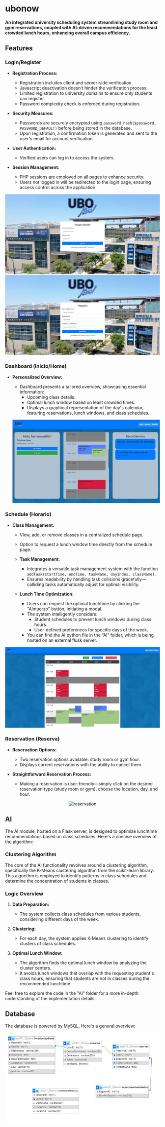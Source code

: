 # ubonow

**An integrated university scheduling system streamlining study room and gym reservations, coupled with AI-driven recommendations for the least crowded lunch hours, enhancing overall campus efficiency.**

## Features

### Login/Register

- **Registration Process:**
  - Registration includes client and server-side verification.
  - Javascript deactivation doesn't hinder the verification process.
  - Limited registration to university domains to ensure only students can register.
  - Password complexity check is enforced during registration.

- **Security Measures:**
  - Passwords are securely encrypted using `password_hash($password, PASSWORD_DEFAULT)` before being stored in the database.
  - Upon registration, a confirmation token is generated and sent to the user's email for account verification.

- **User Authentication:**
  - Verified users can log in to access the system.

- **Session Management:**
  - PHP sessions are employed on all pages to enhance security.
  - Users not logged in will be redirected to the login page, ensuring access control across the application.

![Ubonow Login](/assets/Github/login.png)
![Ubonow Register](/assets/Github/register.png)

### Dashboard (Inicio/Home)

- **Personalized Overview:**
  - Dashboard presents a tailored overview, showcasing essential information:
    - Upcoming class details.
    - Optimal lunch window based on least crowded times.
    - Displays a graphical representation of the day's calendar, featuring reservations, lunch windows, and class schedules.
  
        
  ![Ubonow Dashboard](/assets/Github/dashboard.png)
  
### Schedule (Horario)

- **Class Management:**
  - View, add, or remove classes in a centralized schedule page.
  - Option to request a lunch window time directly from the schedule page.
  

  - **Task Management:**
    - Integrates a versatile task management system with the function `addTask(startTime, endTime, taskName, dayIndex, className)`.
    - Ensures readability by handling task collisions gracefully—colliding tasks automatically adjust for optimal visibility.

  - **Lunch Time Optimization:**
    - Users can request the optimal lunchtime by clicking the "Almuerzo" button, initiating a modal.
    - The system intelligently considers:
      - Student schedules to prevent lunch windows during class hours.
      - User-defined preferences for specific days of the week.
    - You can find the AI python file in the “AI” folder, which is being hosted on an external flusk server.

![Ubonow Schedule](/assets/Github/schedule.png)

### Reservation (Reserva)

- **Reservation Options:**
  - Two reservation options available: study room or gym hour.
  - Displays current reservations with the ability to cancel them.

- **Straightforward Reservation Process:**
  - Making a reservation is user-friendly—simply click on the desired reservation type (study room or gym), choose the location, day, and hour.

<p align="center">
  <img src="/assets/Github/reservation.gif" alt="reservation">
</p>

## AI

The AI module, hosted on a Flask server, is designed to optimize lunchtime recommendations based on class schedules. Here's a concise overview of the algorithm:

### Clustering Algorithm

The core of the AI functionality revolves around a clustering algorithm, specifically the K-Means clustering algorithm from the scikit-learn library. This algorithm is employed to identify patterns in class schedules and determine the concentration of students in classes.

### Logic Overview

1. **Data Preparation:**
   - The system collects class schedules from various students, considering different days of the week.

2. **Clustering:**
   - For each day, the system applies K-Means clustering to identify clusters of class schedules.

3. **Optimal Lunch Window:**
   - The algorithm finds the optimal lunch window by analyzing the cluster centers.
   - It avoids lunch windows that overlap with the requesting student's class hours, ensuring that students are not in classes during the recommended lunchtime.



Feel free to explore the code in the "AI" folder for a more in-depth understanding of the implementation details.


## Database

The database is powered by MySQL. Here's a general overview:

![Ubonow Schedule](/assets/Github/database.png)

